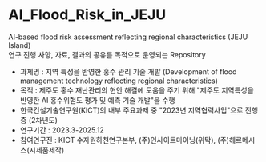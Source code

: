 # AI_Flood_Risk_in_JEJU
AI-based flood risk assessment reflecting regional characteristics (JEJU Island)   
연구 진행 사항, 자료, 결과의 공유를 목적으로 운영되는 Repository

* 과제명 : 지역 특성을 반영한 홍수 관리 기술 개발 (Development of flood management technology reflecting regional characteristics)
* 목적 : 제주도 홍수 재난관리의 현안 해결에 도움을 주기 위해 "제주도 지역특성을 반영한 AI 홍수위험도 평가 및 예측 기술 개발"을 수행
* 한국건설기술연구원(KICT)의 내부 주요과제 중 "2023년 지역협력사업"으로 진행중 (2차년도)
* 연구기간 : 2023.3-2025.12
* 참여연구진 : KICT 수자원하천연구본부, (주)인사이트마이닝(위탁), (주)헤르메시스(시제품제작)

  
